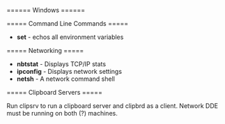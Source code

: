====== Windows ======

===== Command Line Commands =====

  * **set** - echos all environment variables

===== Networking =====

  * **nbtstat** - Displays TCP/IP stats
  * **ipconfig** - Displays network settings
  * **netsh** - A network command shell


===== Clipboard Servers =====

Run clipsrv to run a clipboard server and clipbrd as a client.  Network DDE must be running on both (?) machines.